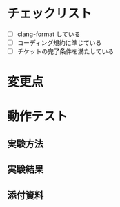 # チェックリスト

- [ ] clang-format している
- [ ] コーディング規約に準じている
- [ ] チケットの完了条件を満たしている

# 変更点

# 動作テスト

## 実験方法

## 実験結果

## 添付資料
